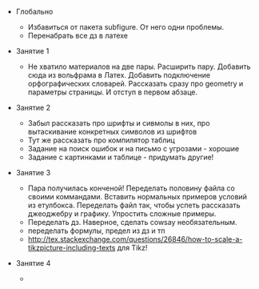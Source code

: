 * Глобально
   - Избавиться от пакета subfigure. От него одни проблемы.
   - Перенабрать все дз в латехе



* Занятие 1

  - Не хватило материалов на две пары. Расширить пару. Добавить сюда из вольфрама в Латех. Добавить подключение орфографических словарей. Рассказать сразу про geometry и параметры страницы. И отступ в первом абзаце.


* Занятие 2

   - Забыл рассказать про шрифты и сивмолы в них, про вытаскивание конкретных символов из шрифтов
   - Тут же рассказать про компилятор таблиц
   - Задание на поиск ошибок и на письмо с угрозами - хорошие
   - Задание с картинками и таблице - придумать другие!


* Занятие 3

   - Пара получилась конченой! Переделать половину файла со своими коммандами. Вставить нормальных примеров условий из етулбокса. Переделать файл так, чтобы успеть рассказать джеоджебру и графику. Упростить сложные примеры.
   - Переделать дз. Наверное, сделать cowsay необязательным.
   - переделать формулы, предел из дз и тп
   -  http://tex.stackexchange.com/questions/26846/how-to-scale-a-tikzpicture-including-texts для Tikz!

* Занятие 4

   -
